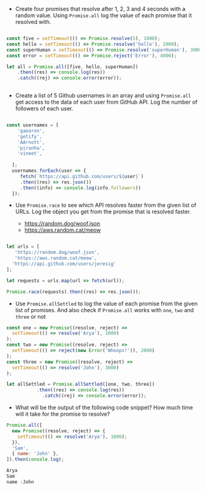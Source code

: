 - Create four promises that resolve after 1, 2, 3 and 4 seconds with a random value. Using `Promise.all` log the value of each promise that it resolved with.

```js

const five = setTimeout(() => Promise.resolve(5), 1000);
const hello = setTimeout(() => Promise.resolve('hello'), 2000);
const superHuman = setTimeout(() => Promise.resolve('superHuman'), 3000);
const error = setTimeout(() => Promise.reject('Error'), 4000);

let all = Promise.all([five, hello, superHuman])
    .then((res) => console.log(res))
    .catch((rej) => console.error(error));
 

```

- Create a list of 5 Github usernames in an array and using `Promise.all` get access to the data of each user from GitHub API. Log the number of followers of each user.

```js

const usernames = [
    'gaearon',
    'getify',
    'AArnott',
    'piranha',
    'vineet',
    
  ];
  usernames.forEach(user => {
     fetch(`https://api.github.com/users/${user}`)
     .then((res) => res.json())
     .then((info) => console.log(info.followers))
  });
```

- Use `Promise.race` to see which API resolves faster from the given list of URLs. Log the object you get from the promise that is resolved faster.

  - https://random.dog/woof.json
  - https://aws.random.cat/meow

```js

let urls = [
   'https://random.dog/woof.json',
   'https://aws.random.cat/meow',
  'https://api.github.com/users/jeresig'
];

let requests = urls.map(url => fetch(url));

Promise.race(requests).then((res) => res.json());
```

- Use `Promise.allSettled` to log the value of each promise from the given list of promises. And also check if `Promise.all` works with `one`, `two` and `three` or not

```js
const one = new Promise((resolve, reject) =>
  setTimeout(() => resolve('Arya'), 1000)
);
const two = new Promise((resolve, reject) =>
  setTimeout(() => reject(new Error('Whoops!')), 2000)
);
const three = new Promise((resolve, reject) =>
  setTimeout(() => resolve('John'), 3000)
);

let allSettled = Promise.allSettled([one, two, three])
           .then((res) => console.log(res))
             .catch((rej) => console.error(error));
```

- What will be the output of the following code snippet? How much time will it take for the promise to resolve?

```js
Promise.all([
  new Promise((resolve, reject) => {
    setTimeout(() => resolve('Arya'), 1000);
  }),
  'Sam',
  { name: 'John' },
]).then(console.log);

Arya
Sam
name :John
```
